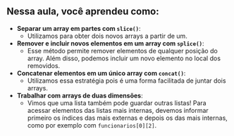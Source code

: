 ## Nessa aula, você aprendeu como:

- **Separar um array em partes com `slice()`**:
    - Utilizamos para obter dois novos arrays a partir de um.
- **Remover e incluir novos elementos em um array com `splice()`**:
    - Esse método permite remover elementos de qualquer posição do array. Além disso, podemos incluir um novo elemento no local dos removidos.
- **Concatenar elementos em um único array com `concat()`**:
    - Utilizamos essa estratégia pois é uma forma facilitada de juntar dois arrays.
- **Trabalhar com arrays de duas dimensões**:
    - Vimos que uma lista também pode guardar outras listas! Para acessar elementos das listas mais internas, devemos informar primeiro os índices das mais externas e depois os das mais internas, como por exemplo com `funcionarios[0][2]`.